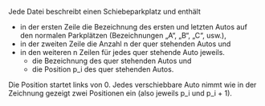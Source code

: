Jede Datei beschreibt einen Schiebeparkplatz und enthält

  * in der ersten Zeile die Bezeichnung des ersten und letzten Autos
    auf den normalen Parkplätzen (Bezeichnungen „A“, „B“, „C“, usw.),
  * in der zweiten Zeile die Anzahl n der quer stehenden Autos und
  * in den weiteren n Zeilen für jedes quer stehende Auto jeweils.
    * die Bezeichnung des quer stehenden Autos und
    * die Position p_i des quer stehenden Autos.

Die Position startet links von 0. Jedes verschiebbare Auto nimmt wie in
der Zeichnung gezeigt zwei Positionen ein (also jeweils p_i und p_i + 1).
